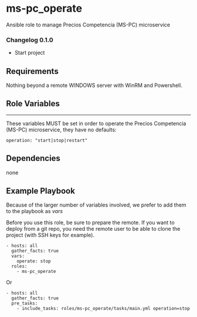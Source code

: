 ms-pc_operate
========

Ansible role to manage Precios Competencia (MS-PC) microservice

### Changelog 0.1.0

- Start project

Requirements
------------

Nothing beyond a remote WINDOWS server with WinRM and Powershell.

Role Variables
--------------
---

These variables MUST be set in order to operate the Precios Competencia (MS-PC) microservice, they have no defaults:

    operation: "start|stop|restart"
    
Dependencies
------------

none

Example Playbook
-------------------------

Because of the larger number of variables involved, we prefer to add them to the playbook as _vars_

Before you use this role, be sure to prepare the remote. If you want to deploy from a git repo, you need
the remote user to be able to clone the project (with SSH keys for example).

    - hosts: all
      gather_facts: true
      vars:
        operate: stop
      roles:
        - ms-pc_operate

Or

    - hosts: all
      gather_facts: true
      pre_tasks:
        - include_tasks: roles/ms-pc_operate/tasks/main.yml operation=stop
